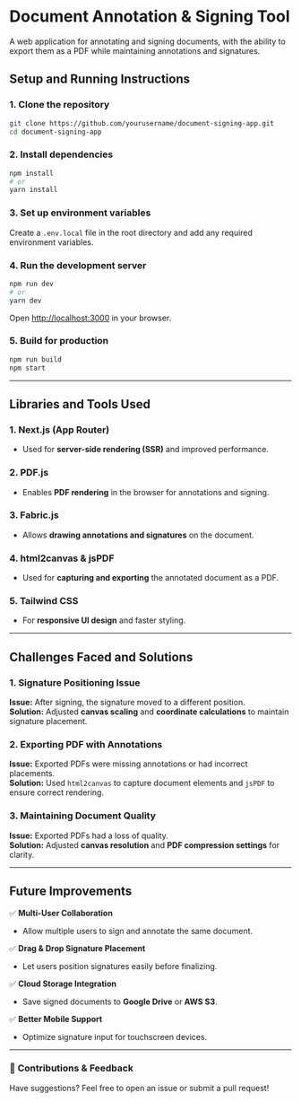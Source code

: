 # **Document Annotation & Signing Tool**  

A web application for annotating and signing documents, with the ability to export them as a PDF while maintaining annotations and signatures.  

## **Setup and Running Instructions**  

### **1. Clone the repository**  
```bash
git clone https://github.com/yourusername/document-signing-app.git
cd document-signing-app
```

### **2. Install dependencies**  
```bash
npm install
# or
yarn install
```

### **3. Set up environment variables**  
Create a `.env.local` file in the root directory and add any required environment variables.  

### **4. Run the development server**  
```bash
npm run dev
# or
yarn dev
```
Open [http://localhost:3000](http://localhost:3000) in your browser.  

### **5. Build for production**  
```bash
npm run build
npm start
```

---

## **Libraries and Tools Used**  

### **1. Next.js (App Router)**
- Used for **server-side rendering (SSR)** and improved performance.  

### **2. PDF.js**
- Enables **PDF rendering** in the browser for annotations and signing.  

### **3. Fabric.js**
- Allows **drawing annotations and signatures** on the document.  

### **4. html2canvas & jsPDF**
- Used for **capturing and exporting** the annotated document as a PDF.  

### **5. Tailwind CSS**
- For **responsive UI design** and faster styling.  

---

## **Challenges Faced and Solutions**  

### **1. Signature Positioning Issue**
**Issue:** After signing, the signature moved to a different position.  
**Solution:** Adjusted **canvas scaling** and **coordinate calculations** to maintain signature placement.  

### **2. Exporting PDF with Annotations**
**Issue:** Exported PDFs were missing annotations or had incorrect placements.  
**Solution:** Used `html2canvas` to capture document elements and `jsPDF` to ensure correct rendering.  

### **3. Maintaining Document Quality**
**Issue:** Exported PDFs had a loss of quality.  
**Solution:** Adjusted **canvas resolution** and **PDF compression settings** for clarity.  

---

## **Future Improvements**  

✅ **Multi-User Collaboration**  
- Allow multiple users to sign and annotate the same document.  

✅ **Drag & Drop Signature Placement**  
- Let users position signatures easily before finalizing.  

✅ **Cloud Storage Integration**  
- Save signed documents to **Google Drive** or **AWS S3**.  

✅ **Better Mobile Support**  
- Optimize signature input for touchscreen devices.  

---

### 🚀 **Contributions & Feedback**  
Have suggestions? Feel free to open an issue or submit a pull request!  
